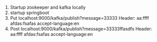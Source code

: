 1. Startup zookeeper and kafka locally
2. startup springboot
3. Put localhost:9000/kafka/publish?message=33333
Header: 
aa:ffff
afdas:fsafas
accept-language:en
4. Post localhost:9000/kafka/publish?message=33333ffasdfs
Header:
aa:ffff
afdas:fsafas
accept-language:en
